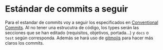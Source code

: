 # Estándar de commits a seguir

Para el estandar de commits voy a seguir los especificados en [Conventional Commits](https://www.conventionalcommits.org/en/v1.0.0/). Al no tener una estrucutra de código, los types serán las secciones que se han editado (requisitos, objetivos, portada...) y `docs` o `test` según corresponda. Además se hará uso de [gitmojis](https://gitmoji.dev) para hacer más claros los commits.
